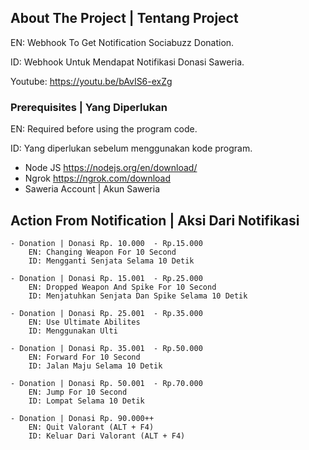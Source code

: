 ## About The Project | Tentang Project
EN: Webhook To Get Notification Sociabuzz Donation.

ID: Webhook Untuk Mendapat Notifikasi Donasi Saweria.

Youtube: https://youtu.be/bAvIS6-exZg



### Prerequisites | Yang Diperlukan 

EN: Required before using the program code.

ID: Yang diperlukan sebelum menggunakan kode program.

* Node JS https://nodejs.org/en/download/
* Ngrok https://ngrok.com/download
* Saweria Account | Akun Saweria


## Action From Notification | Aksi Dari Notifikasi


```
- Donation | Donasi Rp. 10.000  - Rp.15.000
    EN: Changing Weapon For 10 Second
    ID: Mengganti Senjata Selama 10 Detik

- Donation | Donasi Rp. 15.001  - Rp.25.000
    EN: Dropped Weapon And Spike For 10 Second
    ID: Menjatuhkan Senjata Dan Spike Selama 10 Detik

- Donation | Donasi Rp. 25.001  - Rp.35.000
    EN: Use Ultimate Abilites
    ID: Menggunakan Ulti

- Donation | Donasi Rp. 35.001  - Rp.50.000
    EN: Forward For 10 Second
    ID: Jalan Maju Selama 10 Detik

- Donation | Donasi Rp. 50.001  - Rp.70.000
    EN: Jump For 10 Second
    ID: Lompat Selama 10 Detik

- Donation | Donasi Rp. 90.000++
    EN: Quit Valorant (ALT + F4)
    ID: Keluar Dari Valorant (ALT + F4)

```
